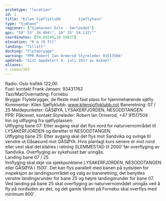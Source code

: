 ```yaml
---
archetype: "location"
id: 1
title: "Kilen Sjøflyklubb        Sjøflyhavn"
type: "Sjøhavn"
regioner: ["Sjøhavner Oslo - Sørlandet"]
gps: "59° 53' 34.404\", 10° 35' 54.132\""
coordinates: [59.89289,10.59837]
elevation: "0 m (0 ft)"
landing: "Tillatt"
docking: "Flytebrygge"
warning: "PPR Robert Ian Ormerod Styreleder 91517504"
updated: "Sist oppdatert 4. juli 2017 av mikael"
aliases:
- /vann/163
---
```


Radio:  Oslo trafikk 122,00\
Fuel:  kontakt Frank Jansen:  93431762\
Taxi/Mat/Overnatting: Fornebu\
Brygge: Flytebrygger, de fleste med fast plass for hjemmehørende sjøfly.\
Kommentar: Kilen Sjøflyklubb. www.kilensjoflyklubb.no\
Baneretning: 07 / 25  Meldepunketer: GÅSØYA, LYSAKERFJORDEN, NESODDTANGEN\
PPR: Påkrevet, kontakt Styreleder: Robert Ian Ormerod, +47 91517504\
Inn og utflyging fra sjøflyplassen:\
Utflyging bane 07: Etter avgang skal det flys nord for naturvernområdet til LYSAKERFJORDEN og deretter til NESODDTANGEN.\
Utflyging bane 25: Etter avgang skal det flys mot Sandvika og svinge til venstre ut Gåsøsund mot GÅSØYA. Hvis planlagt kurs senere er mot nord eller vest skal det klatres i retning SLEMMESTAD til 2000′ før overflyging av Sandvika. Overflyging av sykehuset bør unngås.\
Landing bane 07 / 25\
Innflyging skal skje via sjekkpunktene LYSAKERFJORDEN, NESODDTANGEN eller GÅSØYA i 1500′. Det kan flys parallelt med banen på sydsiden for inspeksjon av landingsområdet og valg av baneretning, det benyttes venstre landingsrunder for bane 25 og høyre landingsrunder for bane 07. Ved landing på bane 25 skal overflyging av naturvernområdet unngås ved å fly på nordsiden av det, og det gamle tårnet på Fornebu skal overflys med minimum 800′.

